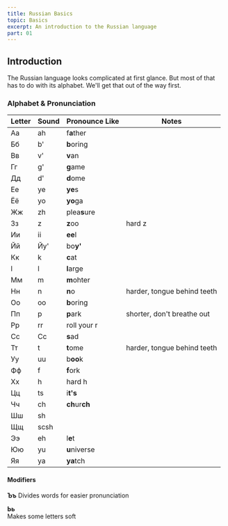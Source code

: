 ```yaml
---
title: Russian Basics
topic: Basics
excerpt: An introduction to the Russian language
part: 01
---
```


## Introduction

The Russian language looks complicated at first glance. But most of that has to do with its alphabet. We'll get that out of the way first.

### Alphabet & Pronunciation

| Letter | Sound | Pronounce Like | Notes                       |
| ------ | ----- | -------------- | --------------------------- |
| Аа     | ah    | f**a**ther     |                             |
| Бб     | b'    | **b**oring     |                             |
| Вв     | v'    | **v**an        |                             |
| Гг     | g'    | **g**ame       |                             |
| Дд     | d'    | **d**ome       |                             |
| Ее     | ye    | **ye**s        |                             |
| Ёё     | yo    | **yo**ga       |                             |
| Жж     | zh    | plea**s**ure   |                             |
| Зз     | z     | **z**oo        | hard z                      |
| Ии     | ii    | **ee**l        |                             |
| Йй     | Йy'   | bo**y'**       |                             |
| Кк     | k     | **c**at        |                             |
| l      | l     | **l**arge      |                             |
| Мм     | m     | **m**ohter     |                             |
| Нн     | n     | **n**o         | harder, tongue behind teeth |
| Оо     | oo    | **b**oring     |                             |
| Пп     | p     | **p**ark       | shorter, don't breathe out  |
| Рр     | rr    | roll your r    |                             |
| Сс     | Сс    | **s**ad        |                             |
| Тт     | t     | **t**ome       | harder, tongue behind teeth |
| Уу     | uu    | b**oo**k       |                             |
| Фф     | f     | **f**ork       |                             |
| Хх     | h     | hard h         |                             |
| Цц     | ts    | i**t's**       |                             |
| Чч     | ch    | **ch**ur**ch** |                             |
| Шш     | sh    |                |                             |
| Щщ     | scsh  |                |                             |
| Ээ     | eh    | l**e**t        |                             |
| Юю     | yu    | **u**niverse   |                             |
| Яя     | ya    | **ya**tch      |                             |

#### Modifiers

**Ъъ**
Divides words for easier pronunciation

**Ьь**  
Makes some letters soft
